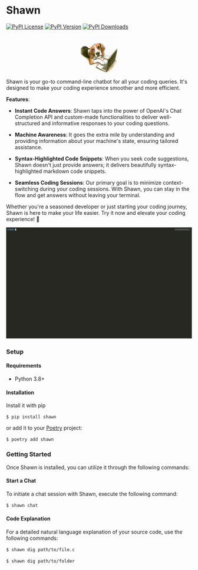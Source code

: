 # Shawn
[![PyPI License](https://img.shields.io/pypi/l/shawn.svg)](https://pypi.org/project/shawn)
[![PyPI Version](https://img.shields.io/pypi/v/shawn.svg)](https://pypi.org/project/shawn)
[![PyPI Downloads](https://img.shields.io/pypi/dm/shawn.svg?color=orange)](https://pypistats.org/packages/shawn)
<div style="text-align: center;">
  <img src="docs/imgs/shawn.png" style="width: 20%; height: auto;">
</div>

Shawn is your go-to command-line chatbot for all your coding queries. It's designed to make your coding experience smoother and more efficient.

**Features**:
* **Instant Code Answers**: Shawn taps into the power of OpenAI's Chat Completion API and custom-made functionalities to deliver well-structured and informative responses to your coding questions.

* **Machine Awareness**: It goes the extra mile by understanding and providing information about your machine's state, ensuring tailored assistance.

* **Syntax-Highlighted Code Snippets**: When you seek code suggestions, Shawn doesn't just provide answers; it delivers beautifully syntax-highlighted markdown code snippets.

* **Seamless Coding Sessions**: Our primary goal is to minimize context-switching during your coding sessions. With Shawn, you can stay in the flow and get answers without leaving your terminal.

Whether you're a seasoned developer or just starting your coding journey, Shawn is here to make your life easier. Try it now and elevate your coding experience! 🚀
 

![Alt Text](docs/demo.gif)

### Setup

#### Requirements

* Python 3.8+

#### Installation

Install it with pip

```text
$ pip install shawn
```

or add it to your [Poetry](https://poetry.eustace.io/) project:

```text
$ poetry add shawn
```
### Getting Started
Once Shawn is installed, you can utilize it through the following commands:

#### Start a Chat
To initiate a chat session with Shawn, execute the following command:

```bash
$ shawn chat
```

#### Code Explanation
For a detailed natural language explanation of your source code, use the following commands:

```bash
$ shawn dig path/to/file.c
```

```bash
$ shawn dig path/to/folder
```



